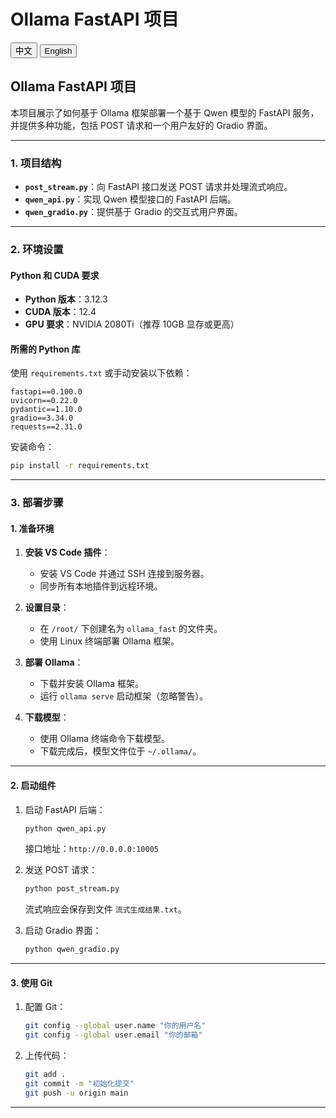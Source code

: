
# Ollama FastAPI 项目

<div id="language-selector">
  <button onclick="switchLanguage('cn')">中文</button>
  <button onclick="switchLanguage('en')">English</button>
</div>

<div id="content-cn" style="display:block;">

## Ollama FastAPI 项目

本项目展示了如何基于 Ollama 框架部署一个基于 Qwen 模型的 FastAPI 服务，并提供多种功能，包括 POST 请求和一个用户友好的 Gradio 界面。

---

### **1. 项目结构**
- **`post_stream.py`**：向 FastAPI 接口发送 POST 请求并处理流式响应。
- **`qwen_api.py`**：实现 Qwen 模型接口的 FastAPI 后端。
- **`qwen_gradio.py`**：提供基于 Gradio 的交互式用户界面。

---

### **2. 环境设置**

#### **Python 和 CUDA 要求**
- **Python 版本**：3.12.3
- **CUDA 版本**：12.4
- **GPU 要求**：NVIDIA 2080Ti（推荐 10GB 显存或更高）

#### **所需的 Python 库**
使用 `requirements.txt` 或手动安装以下依赖：
```plaintext
fastapi==0.100.0
uvicorn==0.22.0
pydantic==1.10.0
gradio==3.34.0
requests==2.31.0
```
安装命令：
```bash
pip install -r requirements.txt
```

---

### **3. 部署步骤**

#### **1. 准备环境**
1. **安装 VS Code 插件**：
   - 安装 VS Code 并通过 SSH 连接到服务器。
   - 同步所有本地插件到远程环境。

2. **设置目录**：
   - 在 `/root/` 下创建名为 `ollama_fast` 的文件夹。
   - 使用 Linux 终端部署 Ollama 框架。

3. **部署 Ollama**：
   - 下载并安装 Ollama 框架。
   - 运行 `ollama serve` 启动框架（忽略警告）。

4. **下载模型**：
   - 使用 Ollama 终端命令下载模型。
   - 下载完成后，模型文件位于 `~/.ollama/`。

---

#### **2. 启动组件**
1. 启动 FastAPI 后端：
   ```bash
   python qwen_api.py
   ```
   接口地址：`http://0.0.0.0:10005`

2. 发送 POST 请求：
   ```bash
   python post_stream.py
   ```
   流式响应会保存到文件 `流式生成结果.txt`。

3. 启动 Gradio 界面：
   ```bash
   python qwen_gradio.py
   ```

---

#### **3. 使用 Git**
1. 配置 Git：
   ```bash
   git config --global user.name "你的用户名"
   git config --global user.email "你的邮箱"
   ```
2. 上传代码：
   ```bash
   git add .
   git commit -m "初始化提交"
   git push -u origin main
   ```

---

</div>

<div id="content-en" style="display:none;">

## Ollama FastAPI Project

This project demonstrates deploying a FastAPI-based service for the Qwen model with Ollama framework, including POST requests and a Gradio interface.

---

### **1. Project Structure**
- **`post_stream.py`**: Sends POST requests and handles streaming responses.
- **`qwen_api.py`**: Implements the FastAPI backend.
- **`qwen_gradio.py`**: Provides a Gradio interface.

---

### **2. Environment Setup**

#### **Python and CUDA Requirements**
- **Python Version**: 3.12.3
- **CUDA Version**: 12.4
- **GPU Requirements**: NVIDIA 2080Ti (10GB VRAM or higher recommended)

#### **Required Python Libraries**
Install dependencies using `requirements.txt` or manually:
```plaintext
fastapi==0.100.0
uvicorn==0.22.0
pydantic==1.10.0
gradio==3.34.0
requests==2.31.0
```
Installation command:
```bash
pip install -r requirements.txt
```

---

### **3. Deployment Steps**

#### **1. Prepare the Environment**
1. **Install VS Code Plugins**:
   - Install VS Code and connect to the server via SSH.
   - Synchronize all local plugins with the remote environment.

2. **Set Up Directories**:
   - Create a folder named `ollama_fast` under `/root/`.
   - Use Linux terminal to deploy Ollama framework.

3. **Deploy Ollama**:
   - Download and install the Ollama framework.
   - Run `ollama serve` to start the framework (ignore warnings).

4. **Download the Model**:
   - Use Ollama terminal commands to download the model.
   - After downloading, model files are located in `~/.ollama/`.

---

#### **2. Run Components**
1. Start FastAPI Backend:
   ```bash
   python qwen_api.py
   ```
   API address: `http://0.0.0.0:10005`

2. Send POST Requests:
   ```bash
   python post_stream.py
   ```
   Streamed responses will be saved to `streamed_results.txt`.

3. Start Gradio Interface:
   ```bash
   python qwen_gradio.py
   ```

---

#### **3. Using Git**
1. Configure Git:
   ```bash
   git config --global user.name "Your Username"
   git config --global user.email "Your Email"
   ```
2. Push Code:
   ```bash
   git add .
   git commit -m "Initial commit"
   git push -u origin main
   ```

---

</div>

<script>
function switchLanguage(lang) {
  document.getElementById('content-cn').style.display = lang === 'cn' ? 'block' : 'none';
  document.getElementById('content-en').style.display = lang === 'en' ? 'block' : 'none';
}
</script>
